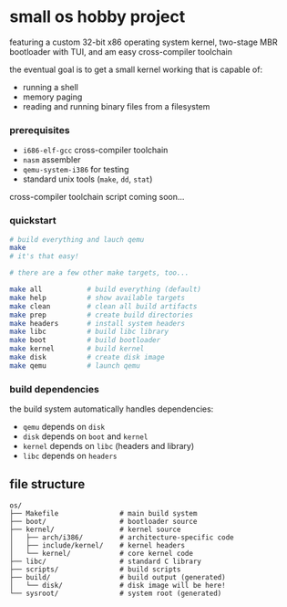# small os hobby project

featuring a custom 32-bit x86 operating system kernel, two-stage MBR bootloader with TUI, and am easy cross-compiler toolchain

the eventual goal is to get a small kernel working that is capable of:

- running a shell
- memory paging
- reading and running binary files from a filesystem

### prerequisites

- `i686-elf-gcc` cross-compiler toolchain
- `nasm` assembler
- `qemu-system-i386` for testing
- standard unix tools (`make`, `dd`, `stat`)

cross-compiler toolchain script coming soon...

### quickstart

```bash
# build everything and lauch qemu
make
# it's that easy!

# there are a few other make targets, too...

make all           # build everything (default)
make help          # show available targets
make clean         # clean all build artifacts
make prep          # create build directories
make headers       # install system headers
make libc          # build libc library
make boot          # build bootloader
make kernel        # build kernel
make disk          # create disk image
make qemu          # launch qemu

```

### build dependencies

the build system automatically handles dependencies:

- `qemu` depends on `disk`
- `disk` depends on `boot` and `kernel`
- `kernel` depends on `libc` (headers and library)
- `libc` depends on `headers`

## file structure

```
os/
├── Makefile               # main build system
├── boot/                  # bootloader source
├── kernel/                # kernel source
│   ├── arch/i386/         # architecture-specific code
│   ├── include/kernel/    # kernel headers
│   └── kernel/            # core kernel code
├── libc/                  # standard C library
├── scripts/               # build scripts
├── build/                 # build output (generated)
│   └── disk/              # disk image will be here!
└── sysroot/               # system root (generated)
```
